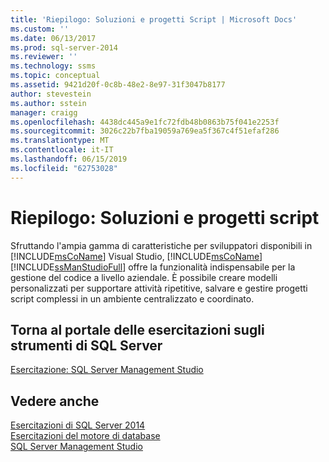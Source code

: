```yaml
---
title: 'Riepilogo: Soluzioni e progetti Script | Microsoft Docs'
ms.custom: ''
ms.date: 06/13/2017
ms.prod: sql-server-2014
ms.reviewer: ''
ms.technology: ssms
ms.topic: conceptual
ms.assetid: 9421d20f-0c8b-48e2-8e97-31f3047b8177
author: stevestein
ms.author: sstein
manager: craigg
ms.openlocfilehash: 4438dc445a9e1fc72fdb48b0863b75f041e2253f
ms.sourcegitcommit: 3026c22b7fba19059a769ea5f367c4f51efaf286
ms.translationtype: MT
ms.contentlocale: it-IT
ms.lasthandoff: 06/15/2019
ms.locfileid: "62753028"
---
```

# <a name="summary-solutions-and-script-projects"></a>Riepilogo: Soluzioni e progetti script
  Sfruttando l'ampia gamma di caratteristiche per sviluppatori disponibili in [!INCLUDE[msCoName](../../includes/msconame-md.md)] Visual Studio, [!INCLUDE[msCoName](../../includes/msconame-md.md)] [!INCLUDE[ssManStudioFull](../../includes/ssmanstudiofull-md.md)] offre la funzionalità indispensabile per la gestione del codice a livello aziendale. È possibile creare modelli personalizzati per supportare attività ripetitive, salvare e gestire progetti script complessi in un ambiente centralizzato e coordinato.  
  
## <a name="return-to-sql-server-tools-tutorials-portal"></a>Torna al portale delle esercitazioni sugli strumenti di SQL Server  
 [Esercitazione: SQL Server Management Studio](tutorial-sql-server-management-studio.md)  
  
## <a name="see-also"></a>Vedere anche  
 [Esercitazioni di SQL Server 2014](tutorial-sql-server-management-studio.md)   
 [Esercitazioni del motore di database](../../relational-databases/database-engine-tutorials.md)   
 [SQL Server Management Studio](../sql-server-management-studio-ssms.md)  
  
  
